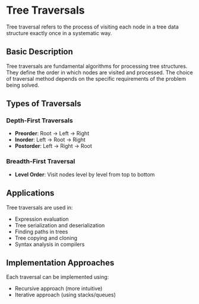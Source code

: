 # Tree Traversals

Tree traversal refers to the process of visiting each node in a tree data structure exactly once in a systematic way.

## Basic Description

Tree traversals are fundamental algorithms for processing tree structures. They define the order in which nodes are visited and processed. The choice of traversal method depends on the specific requirements of the problem being solved.

## Types of Traversals

### Depth-First Traversals
- **Preorder**: Root → Left → Right
- **Inorder**: Left → Root → Right
- **Postorder**: Left → Right → Root

### Breadth-First Traversal
- **Level Order**: Visit nodes level by level from top to bottom

## Applications

Tree traversals are used in:
- Expression evaluation
- Tree serialization and deserialization
- Finding paths in trees
- Tree copying and cloning
- Syntax analysis in compilers

## Implementation Approaches

Each traversal can be implemented using:
- Recursive approach (more intuitive)
- Iterative approach (using stacks/queues)